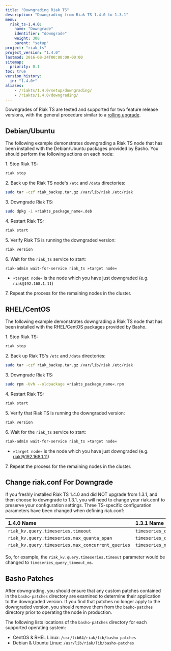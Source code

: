 ```yaml
---
title: "Downgrading Riak TS"
description: "Downgrading from Riak TS 1.4.0 to 1.3.1"
menu:
  riak_ts-1.4.0:
    name: "Downgrade"
    identifier: "downgrade"
    weight: 300
    parent: "setup"
project: "riak_ts"
project_version: "1.4.0"
lastmod: 2016-08-24T00:00:00-00:00
sitemap:
  priority: 0.1
toc: true
version_history:
  in: "1.4.0+"
aliases:
    - /riakts/1.4.0/setup/downgrading/
    - /riakts/1.4.0/downgrading/
---
```


[ts upgrade]: {{<baseurl>}}riak/ts/1.4.0/setup/upgrading
[change riakconf]: #change-riak-conf-before-downgrade

Downgrades of Riak TS are tested and supported for two feature release
versions, with the general procedure similar to a
[rolling upgrade][ts upgrade].

## Debian/Ubuntu

The following example demonstrates downgrading a Riak TS node that has been
installed with the Debian/Ubuntu packages provided by Basho. You should perform the following actions on each node:

1\. Stop Riak TS:

```bash
riak stop
```

2\. Back up the Riak TS node's `/etc` and `/data` directories:

```bash
sudo tar -czf riak_backup.tar.gz /var/lib/riak /etc/riak
```

3\. Downgrade Riak TS:

```bash
sudo dpkg -i »riakts_package_name«.deb
```

4\. Restart Riak TS:

```bash
riak start
```

5\. Verify Riak TS is running the downgraded version:

```bash
riak version
```

6\. Wait for the `riak_ts` service to start:

```bash
riak-admin wait-for-service riak_ts »target node«
```

* `»target node«` is the node which you have just downgraded (e.g.
`riak@192.168.1.11`)

7\. Repeat the process for the remaining nodes in the cluster.

## RHEL/CentOS

The following example demonstrates downgrading a Riak TS node that has been
installed with the RHEL/CentOS packages provided by Basho.

1\. Stop Riak TS:

```bash
riak stop
```

2\. Back up Riak TS's `/etc` and `/data` directories:

```bash
sudo tar -czf riak_backup.tar.gz /var/lib/riak /etc/riak
```

3\. Downgrade Riak TS:

```bash
sudo rpm -Uvh --oldpackage »riakts_package_name«.rpm
```

4\. Restart Riak TS:

```bash
riak start
```

5\. Verify that Riak TS is running the downgraded version:

```bash
riak version
```

6\. Wait for the `riak_ts` service to start:

```bash
riak-admin wait-for-service riak_ts »target node«
```

* `»target node«` is the node which you have just downgraded (e.g.
riak@192.168.1.11)

7\. Repeat the process for the remaining nodes in the cluster.

## Change riak.conf For Downgrade

If you freshly installed Riak TS 1.4.0 and did NOT upgrade from 1.3.1, and then choose to downgrade to 1.3.1, you will need to change your riak.conf to preserve your configuration settings. Three TS-specific configuration parameters have been changed when defining riak.conf:

1.4.0 Name | 1.3.1 Name
:----------|:-------------|
`riak_kv.query.timeseries.timeout`|`timeseries_query_timeout_ms`
`riak_kv.query.timeseries.max_quanta_span`|`timeseries_query_max_quanta_span`
`riak_kv.query.timeseries.max_concurrent_queries`|`timeseries_max_concurrent_queries`

So, for example, the `riak_kv.query.timeseries.timeout` parameter would be changed to `timeseries_query_timeout_ms`.

## Basho Patches

After downgrading, you should ensure that any custom patches contained in
the `basho-patches` directory are examined to determine their
application to the downgraded version. If you find that patches no longer
apply to the downgraded version, you should remove them from the
`basho-patches` directory prior to operating the node in production.

The following lists locations of the `basho-patches` directory for
each supported operating system:

- CentOS & RHEL Linux: `/usr/lib64/riak/lib/basho-patches`
- Debian & Ubuntu Linux: `/usr/lib/riak/lib/basho-patches`
